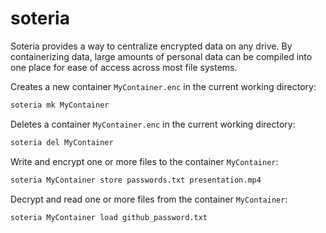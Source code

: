 # soteria

Soteria provides a way to centralize encrypted data on any drive. By containerizing
data, large amounts of personal data can be compiled into one place for ease
of access across most file systems.

Creates a new container `MyContainer.enc` in the current working directory:
```sh
soteria mk MyContainer
```

Deletes a container `MyContainer.enc` in the current working directory:
```sh
soteria del MyContainer
```

Write and encrypt one or more files to the container `MyContainer`:
```sh
soteria MyContainer store passwords.txt presentation.mp4
```

Decrypt and read one or more files from the container `MyContainer`:
```sh
soteria MyContainer load github_password.txt
```
